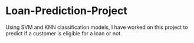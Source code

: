 # Loan-Prediction-Project
Using SVM and KNN classification models, I have worked on this project to predict if a customer is eligible for a loan or not.
